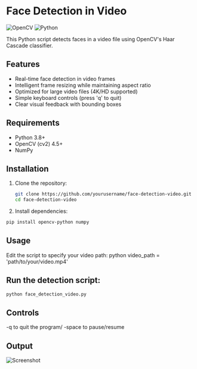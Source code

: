 
# Face Detection in Video

![OpenCV](https://img.shields.io/badge/OpenCV-5.3.0-green) ![Python](https://img.shields.io/badge/Python-3.8+-blue)

This Python script detects faces in a video file using OpenCV's Haar Cascade classifier.

## Features

- Real-time face detection in video frames
- Intelligent frame resizing while maintaining aspect ratio
- Optimized for large video files (4K/HD supported)
- Simple keyboard controls (press 'q' to quit)
- Clear visual feedback with bounding boxes

## Requirements

- Python 3.8+
- OpenCV (cv2) 4.5+
- NumPy

## Installation

1. Clone the repository:
   ```bash
   git clone https://github.com/yourusername/face-detection-video.git
   cd face-detection-video
2. Install dependencies:
 ```bash
pip install opencv-python numpy
```
## Usage

Edit the script to specify your video path:
python
video_path = 'path/to/your/video.mp4' 

## Run the detection script:
```bash
python face_detection_video.py
```
## Controls  

-q to quit the program/
-space to pause/resume

## Output

![Screenshot](https://i.ibb.co/chyXNPh6/demo-screenshot.png)
